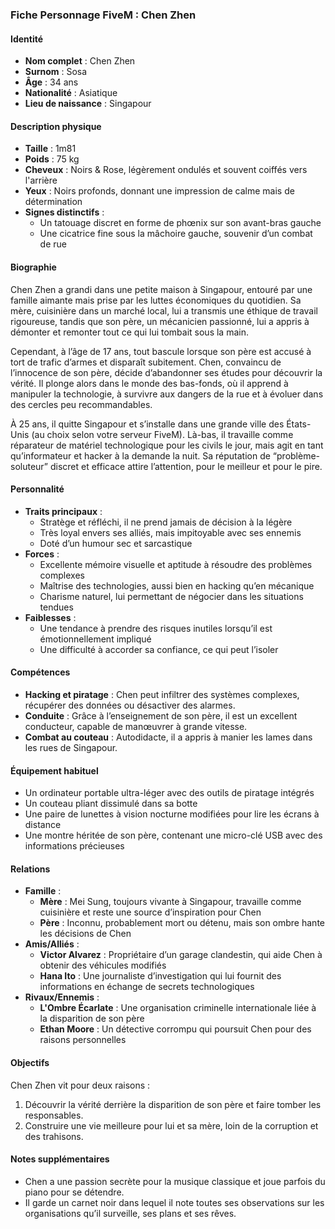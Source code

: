 ### **Fiche Personnage FiveM : Chen Zhen**  

#### **Identité**  
- **Nom complet** : Chen Zhen  
- **Surnom** : Sosa  
- **Âge** : 34 ans  
- **Nationalité** : Asiatique  
- **Lieu de naissance** : Singapour  

#### **Description physique**  
- **Taille** : 1m81  
- **Poids** : 75 kg  
- **Cheveux** : Noirs & Rose, légèrement ondulés et souvent coiffés vers l'arrière  
- **Yeux** : Noirs profonds, donnant une impression de calme mais de détermination  
- **Signes distinctifs** :  
  - Un tatouage discret en forme de phœnix sur son avant-bras gauche  
  - Une cicatrice fine sous la mâchoire gauche, souvenir d’un combat de rue  

#### **Biographie**  
Chen Zhen a grandi dans une petite maison à Singapour, entouré par une famille aimante mais prise par les luttes économiques du quotidien. Sa mère, cuisinière dans un marché local, lui a transmis une éthique de travail rigoureuse, tandis que son père, un mécanicien passionné, lui a appris à démonter et remonter tout ce qui lui tombait sous la main.  

Cependant, à l’âge de 17 ans, tout bascule lorsque son père est accusé à tort de trafic d’armes et disparaît subitement. Chen, convaincu de l’innocence de son père, décide d’abandonner ses études pour découvrir la vérité. Il plonge alors dans le monde des bas-fonds, où il apprend à manipuler la technologie, à survivre aux dangers de la rue et à évoluer dans des cercles peu recommandables.  

À 25 ans, il quitte Singapour et s’installe dans une grande ville des États-Unis (au choix selon votre serveur FiveM). Là-bas, il travaille comme réparateur de matériel technologique pour les civils le jour, mais agit en tant qu’informateur et hacker à la demande la nuit. Sa réputation de “problème-soluteur” discret et efficace attire l’attention, pour le meilleur et pour le pire.  

#### **Personnalité**  
- **Traits principaux** :  
  - Stratège et réfléchi, il ne prend jamais de décision à la légère  
  - Très loyal envers ses alliés, mais impitoyable avec ses ennemis  
  - Doté d’un humour sec et sarcastique  
- **Forces** :  
  - Excellente mémoire visuelle et aptitude à résoudre des problèmes complexes  
  - Maîtrise des technologies, aussi bien en hacking qu’en mécanique  
  - Charisme naturel, lui permettant de négocier dans les situations tendues  
- **Faiblesses** :  
  - Une tendance à prendre des risques inutiles lorsqu’il est émotionnellement impliqué  
  - Une difficulté à accorder sa confiance, ce qui peut l’isoler  

#### **Compétences**  
- **Hacking et piratage** : Chen peut infiltrer des systèmes complexes, récupérer des données ou désactiver des alarmes.  
- **Conduite** : Grâce à l’enseignement de son père, il est un excellent conducteur, capable de manœuvrer à grande vitesse.  
- **Combat au couteau** : Autodidacte, il a appris à manier les lames dans les rues de Singapour.  

#### **Équipement habituel**  
- Un ordinateur portable ultra-léger avec des outils de piratage intégrés  
- Un couteau pliant dissimulé dans sa botte  
- Une paire de lunettes à vision nocturne modifiées pour lire les écrans à distance  
- Une montre héritée de son père, contenant une micro-clé USB avec des informations précieuses  

#### **Relations**  
- **Famille** :  
  - **Mère** : Mei Sung, toujours vivante à Singapour, travaille comme cuisinière et reste une source d’inspiration pour Chen  
  - **Père** : Inconnu, probablement mort ou détenu, mais son ombre hante les décisions de Chen  
- **Amis/Alliés** :  
  - **Victor Alvarez** : Propriétaire d’un garage clandestin, qui aide Chen à obtenir des véhicules modifiés  
  - **Hana Ito** : Une journaliste d’investigation qui lui fournit des informations en échange de secrets technologiques  
- **Rivaux/Ennemis** :  
  - **L'Ombre Écarlate** : Une organisation criminelle internationale liée à la disparition de son père  
  - **Ethan Moore** : Un détective corrompu qui poursuit Chen pour des raisons personnelles  

#### **Objectifs**  
Chen Zhen vit pour deux raisons :  
1. Découvrir la vérité derrière la disparition de son père et faire tomber les responsables.  
2. Construire une vie meilleure pour lui et sa mère, loin de la corruption et des trahisons.  

#### **Notes supplémentaires**  
- Chen a une passion secrète pour la musique classique et joue parfois du piano pour se détendre.  
- Il garde un carnet noir dans lequel il note toutes ses observations sur les organisations qu’il surveille, ses plans et ses rêves.  
